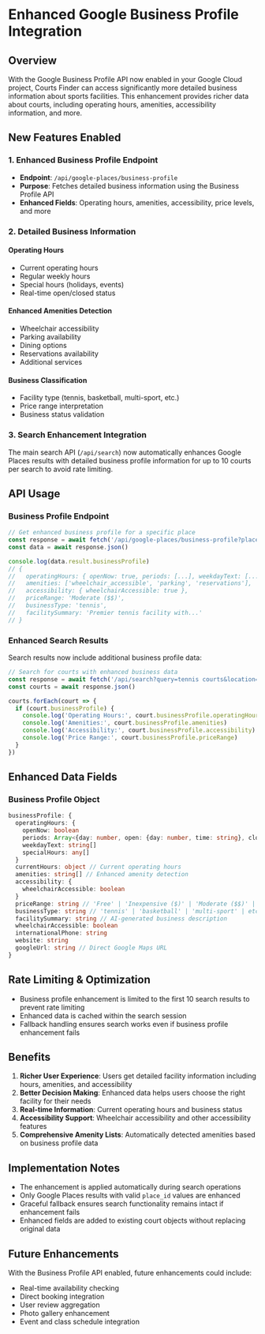 # Enhanced Google Business Profile Integration

## Overview

With the Google Business Profile API now enabled in your Google Cloud project, Courts Finder can access significantly more detailed business information about sports facilities. This enhancement provides richer data about courts, including operating hours, amenities, accessibility information, and more.

## New Features Enabled

### 1. Enhanced Business Profile Endpoint
- **Endpoint**: `/api/google-places/business-profile`
- **Purpose**: Fetches detailed business information using the Business Profile API
- **Enhanced Fields**: Operating hours, amenities, accessibility, price levels, and more

### 2. Detailed Business Information

#### Operating Hours
- Current operating hours
- Regular weekly hours
- Special hours (holidays, events)
- Real-time open/closed status

#### Enhanced Amenities Detection
- Wheelchair accessibility
- Parking availability
- Dining options
- Reservations availability
- Additional services

#### Business Classification
- Facility type (tennis, basketball, multi-sport, etc.)
- Price range interpretation
- Business status validation

### 3. Search Enhancement Integration

The main search API (`/api/search`) now automatically enhances Google Places results with detailed business profile information for up to 10 courts per search to avoid rate limiting.

## API Usage

### Business Profile Endpoint

```javascript
// Get enhanced business profile for a specific place
const response = await fetch('/api/google-places/business-profile?placeId=PLACE_ID')
const data = await response.json()

console.log(data.result.businessProfile)
// {
//   operatingHours: { openNow: true, periods: [...], weekdayText: [...] },
//   amenities: ['wheelchair_accessible', 'parking', 'reservations'],
//   accessibility: { wheelchairAccessible: true },
//   priceRange: 'Moderate ($$)',
//   businessType: 'tennis',
//   facilitySummary: 'Premier tennis facility with...'
// }
```

### Enhanced Search Results

Search results now include additional business profile data:

```javascript
// Search for courts with enhanced business data
const response = await fetch('/api/search?query=tennis courts&location=Denver')
const courts = await response.json()

courts.forEach(court => {
  if (court.businessProfile) {
    console.log('Operating Hours:', court.businessProfile.operatingHours)
    console.log('Amenities:', court.businessProfile.amenities)
    console.log('Accessibility:', court.businessProfile.accessibility)
    console.log('Price Range:', court.businessProfile.priceRange)
  }
})
```

## Enhanced Data Fields

### Business Profile Object
```typescript
businessProfile: {
  operatingHours: {
    openNow: boolean
    periods: Array<{day: number, open: {day: number, time: string}, close: {day: number, time: string}}>
    weekdayText: string[]
    specialHours: any[]
  }
  currentHours: object // Current operating hours
  amenities: string[] // Enhanced amenity detection
  accessibility: {
    wheelchairAccessible: boolean
  }
  priceRange: string // 'Free' | 'Inexpensive ($)' | 'Moderate ($$)' | etc.
  businessType: string // 'tennis' | 'basketball' | 'multi-sport' | etc.
  facilitySummary: string // AI-generated business description
  wheelchairAccessible: boolean
  internationalPhone: string
  website: string
  googleUrl: string // Direct Google Maps URL
}
```

## Rate Limiting & Optimization

- Business profile enhancement is limited to the first 10 search results to prevent rate limiting
- Enhanced data is cached within the search session
- Fallback handling ensures search works even if business profile enhancement fails

## Benefits

1. **Richer User Experience**: Users get detailed facility information including hours, amenities, and accessibility
2. **Better Decision Making**: Enhanced data helps users choose the right facility for their needs  
3. **Real-time Information**: Current operating hours and business status
4. **Accessibility Support**: Wheelchair accessibility and other accessibility features
5. **Comprehensive Amenity Lists**: Automatically detected amenities based on business profile data

## Implementation Notes

- The enhancement is applied automatically during search operations
- Only Google Places results with valid `place_id` values are enhanced
- Graceful fallback ensures search functionality remains intact if enhancement fails
- Enhanced fields are added to existing court objects without replacing original data

## Future Enhancements

With the Business Profile API enabled, future enhancements could include:
- Real-time availability checking
- Direct booking integration
- User review aggregation
- Photo gallery enhancement
- Event and class schedule integration
